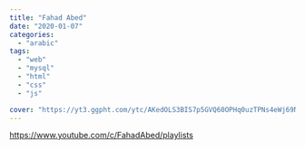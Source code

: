```yaml
---
title: "Fahad Abed"
date: "2020-01-07"
categories:
  - "arabic"
tags:
  - "web"
  - "mysql"
  - "html"
  - "css"
  - "js"

cover: "https://yt3.ggpht.com/ytc/AKedOLS3BIS7p5GVQ60OPHq0uzTPNs4eWj69NhJd3J_K=s88-c-k-c0x00ffffff-no-rj"
---
```


https://www.youtube.com/c/FahadAbed/playlists
